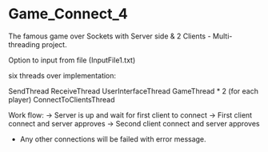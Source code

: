 # Game_Connect_4
The famous game over Sockets with Server side &amp; 2 Clients - Multi-threading project.

Option to input from file (InputFile1.txt)

six threads over implementation:

SendThread
ReceiveThread
UserInterfaceThread
GameThread * 2 (for each player)
ConnectToClientsThread

Work flow:
-> Server is up and wait for first client to connect
-> First client connect and server approves
-> Second client connect and server approves
* Any other connections will be failed with error message.
